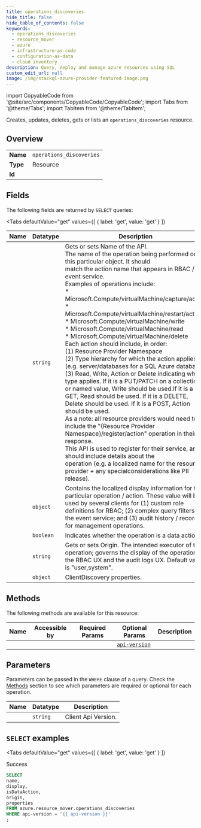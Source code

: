 ```yaml
--- 
title: operations_discoveries
hide_title: false
hide_table_of_contents: false
keywords:
  - operations_discoveries
  - resource_mover
  - azure
  - infrastructure-as-code
  - configuration-as-data
  - cloud inventory
description: Query, deploy and manage azure resources using SQL
custom_edit_url: null
image: /img/stackql-azure-provider-featured-image.png
---
```


import CopyableCode from '@site/src/components/CopyableCode/CopyableCode';
import Tabs from '@theme/Tabs';
import TabItem from '@theme/TabItem';

Creates, updates, deletes, gets or lists an <code>operations_discoveries</code> resource.

## Overview
<table><tbody>
<tr><td><b>Name</b></td><td><code>operations_discoveries</code></td></tr>
<tr><td><b>Type</b></td><td>Resource</td></tr>
<tr><td><b>Id</b></td><td><CopyableCode code="azure.resource_mover.operations_discoveries" /></td></tr>
</tbody></table>

## Fields

The following fields are returned by `SELECT` queries:

<Tabs
    defaultValue="get"
    values={[
        { label: 'get', value: 'get' }
    ]}
>
<TabItem value="get">

<table>
<thead>
    <tr>
    <th>Name</th>
    <th>Datatype</th>
    <th>Description</th>
    </tr>
</thead>
<tbody>
<tr>
    <td><CopyableCode code="name" /></td>
    <td><code>string</code></td>
 <td>Gets or sets Name of the API.<br /> The name of the operation being performed on this particular object. It should<br /> match the action name that appears in RBAC / the event service.<br /> Examples of operations include:<br /> * Microsoft.Compute/virtualMachine/capture/action<br /> * Microsoft.Compute/virtualMachine/restart/action<br /> * Microsoft.Compute/virtualMachine/write<br /> * Microsoft.Compute/virtualMachine/read<br /> * Microsoft.Compute/virtualMachine/delete<br /> Each action should include, in order:<br /> (1) Resource Provider Namespace<br /> (2) Type hierarchy for which the action applies (e.g. server/databases for a SQL Azure database)<br /> (3) Read, Write, Action or Delete indicating which type applies. If it is a PUT/PATCH on a collection or named value, Write should be used.If it is a GET, Read should be used. If it is a DELETE, Delete should be used. If it is a POST, Action should be used.<br /> As a note: all resource providers would need to include the "&#123;Resource Provider<br />Namespace&#125;/register/action" operation in their response.<br />This API is used to register for their service, and should include details about the<br />operation (e.g. a localized name for the resource provider + any specialconsiderations like PII release).</td>
</tr>
<tr>
    <td><CopyableCode code="display" /></td>
    <td><code>object</code></td>
    <td>Contains the localized display information for this particular operation / action. These
 value will be used by several clients for
 (1) custom role definitions for RBAC;
 (2) complex query filters for the event service; and
 (3) audit history / records for management operations.</td>
</tr>
<tr>
    <td><CopyableCode code="isDataAction" /></td>
    <td><code>boolean</code></td>
    <td>Indicates whether the operation is a data action</td>
</tr>
<tr>
    <td><CopyableCode code="origin" /></td>
    <td><code>string</code></td>
    <td>Gets or sets Origin.
 The intended executor of the operation; governs the display of the operation in the
 RBAC UX and the audit logs UX.
 Default value is "user,system".</td>
</tr>
<tr>
    <td><CopyableCode code="properties" /></td>
    <td><code>object</code></td>
    <td>ClientDiscovery properties.</td>
</tr>
</tbody>
</table>
</TabItem>
</Tabs>

## Methods

The following methods are available for this resource:

<table>
<thead>
    <tr>
    <th>Name</th>
    <th>Accessible by</th>
    <th>Required Params</th>
    <th>Optional Params</th>
    <th>Description</th>
    </tr>
</thead>
<tbody>
<tr>
    <td><a href="#get"><CopyableCode code="get" /></a></td>
    <td><CopyableCode code="select" /></td>
    <td></td>
    <td><a href="#parameter-api-version"><code>api-version</code></a></td>
    <td></td>
</tr>
</tbody>
</table>

## Parameters

Parameters can be passed in the `WHERE` clause of a query. Check the [Methods](#methods) section to see which parameters are required or optional for each operation.

<table>
<thead>
    <tr>
    <th>Name</th>
    <th>Datatype</th>
    <th>Description</th>
    </tr>
</thead>
<tbody>
<tr id="parameter-api-version">
    <td><CopyableCode code="api-version" /></td>
    <td><code>string</code></td>
    <td>Client Api Version.</td>
</tr>
</tbody>
</table>

## `SELECT` examples

<Tabs
    defaultValue="get"
    values={[
        { label: 'get', value: 'get' }
    ]}
>
<TabItem value="get">

Success

```sql
SELECT
name,
display,
isDataAction,
origin,
properties
FROM azure.resource_mover.operations_discoveries
WHERE api-version = '{{ api-version }}'
;
```
</TabItem>
</Tabs>
